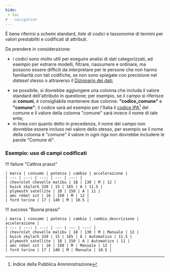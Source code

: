```yaml
---
hide:
 - toc
# - navigation
---
```


È bene riferirsi a schemi standard, *liste di codici* e tassonomie di termini per valori prestabiliti  e codificati di attributi.

Da prendere in considerazione:

  - i codici sono molto utili per eseguire analisi di dati categorizzati, ad esempio per estrarre modelli, filtrare, riassumere e ordinare, ma possono essere difficili da interpretare per le persone che non hanno familiarità con tali codifiche, se non sono spiegate con precisione nel *dataset* stesso o attraverso il [Dizionario dei dati](../dizionario_dati.md);
  <!--- - l'allegato I di questa guida (⚠️ **ancora da scrivere**) fornisce una panoramica dei termini riutilizzabili, comprese le tassonomie, le classificazioni e gli standard nazionali e internazionali armonizzati; --->
  - se possibile, si dovrebbe aggiungere una colonna che includa il valore standard dell'attributo in questione; per esempio, se il campo si riferisce ai **comuni**, è consigliabile mantenere due colonne: **"codice_comune"** e **"comune"**; il codice sarà ad esempio per l'Italia il [codice IPA](https://www.indicepa.gov.it/)[^1] del comune e il valore della colonna "comune" sarà invece il nome di tale ente;
  - in linea con quanto detto in precedenza, il nome del campo non dovrebbe essere incluso nel valore dello stesso, per esempio se il nome della colonna è "comune" il valore in ogni riga non dovrebbe includere le parole "Comune di".

[^1]: Indice della Pubblica Amministrazione

### Esempio: uso di campi codificati

!!! failure "Cattiva prassi"


    | marca | consumo | potenza | cambio | accelerazione |
    | --- | ---: | ---: | --- | ---: |
    | chevrolet chevelle malibu | 18 | 130 | M | 12 |
    | buick skylark 320 | 15 | 165 | A | 11.5 |
    | plymouth satellite | 18 | 150 | A | 11 |
    | amc rebel sst | 16 | 150 | M | 12 |
    | ford torino | 17 | 140 | M | 10.5 |

!!! success "Buona prassi"

    | marca | consumo | potenza | cambio | cambio_descrizione | accelerazione |
    | --- | ---: | ---: | --- | --- | ---: |
    | chevrolet chevelle malibu | 18 | 130 | M | Manuale | 12 |
    | buick skylark 320 | 15 | 165 | A | Automatico | 11.5 |
    | plymouth satellite | 18 | 150 | A | Automatico | 11 |
    | amc rebel sst | 16 | 150 | M | Manuale | 12 |
    | ford torino | 17 | 140 | M | Manuale | 10.5 |
